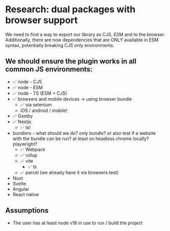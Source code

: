 # Research: dual packages with browser support

We need to find a way to export our library as CJS, ESM and to the browser. Additionally, there are now dependencies that are ONLY available in ESM syntax, potentially breaking CJS only environments.

## We should ensure the plugin works in all common JS environments:

- ✅ node - CJS
- ✅ node - ESM
- ✅ node - TS (ESM + CJS)
- ✅ browsers and mobile devices -> using browser bundle 
  - ✅ via selenium
  - iOS / android / mobile!
- ✅ Gastby
- ✅ Nextjs
  - ✅ ts!
- bundlers - what should we do? only bundle? or also test if a website with the bundle can be run? at least on headless chrome locally? playwright?
  - ✅ Webpack
  - ✅ rollup
  - ✅ vite
    - ✅ ts
  - ✅ parcel (we already have it via browsers test)
- Nuxt
- Svelte
- Angular
- React native

## Assumptions

- The user has at least node v18 in use to run / build the project

